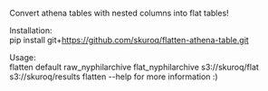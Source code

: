 Convert athena tables with nested columns into flat tables!

Installation:  
pip install git+https://github.com/skuroq/flatten-athena-table.git

Usage:  
flatten default raw_nyphilarchive flat_nyphilarchive s3://skuroq/flat s3://skuroq/results
flatten --help for more information :)
